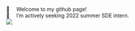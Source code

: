 👋 &emsp;Welcome to my github page!  
👀 &emsp;I’m actively seeking 2022 summer SDE intern.  
![](https://komarev.com/ghpvc/?username=mike-zyz&color=green)
<!---
mike-zyz/mike-zyz is a ✨ special ✨ repository because its `README.md` (this file) appears on your GitHub profile.
You can click the Preview link to take a look at your changes.
--->
